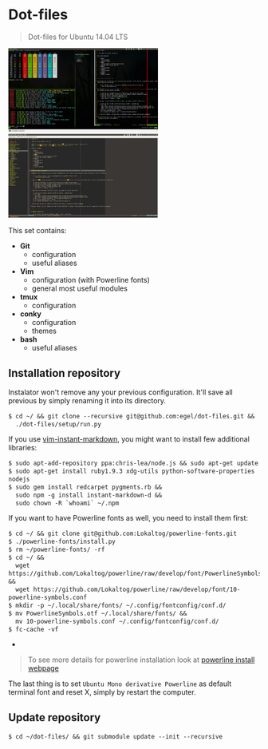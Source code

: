 # Dot-files

> Dot-files for Ubuntu 14.04 LTS

<img src="img/terminal.jpg" title="Guake + Tmux + Vim - The ultimate workset" width="300" />
<img src="img/vim_gui.jpg" title="Vim GUI Interface" width="300" />

This set contains:

  - **Git**
    - configuration
    - useful aliases
  - **Vim**
    - configuration (with Powerline fonts)
    - general most useful modules
  - **tmux**
    - configuration
  - **conky**
    - configuration
    - themes
  - **bash**
    - useful aliases


## Installation repository

Instalator won't remove any your previous configuration. It'll save all previous by simply renaming it into its directory.

    $ cd ~/ && git clone --recursive git@github.com:egel/dot-files.git &&
      ./dot-files/setup/run.py

If you use [vim-instant-markdown](https://github.com/suan/vim-instant-markdown), you might want to install few additional libraries:

    $ sudo apt-add-repository ppa:chris-lea/node.js && sudo apt-get update
    $ sudo apt-get install ruby1.9.3 xdg-utils python-software-properties nodejs
    $ sudo gem install redcarpet pygments.rb &&
      sudo npm -g install instant-markdown-d &&
      sudo chown -R `whoami` ~/.npm

If you want to have Powerline fonts as well, you need to install them first:

    $ cd ~/ && git clone git@github.com:Lokaltog/powerline-fonts.git
    $ ./powerline-fonts/install.py
    $ rm ~/powerline-fonts/ -rf
    $ cd ~/ &&
      wget https://github.com/Lokaltog/powerline/raw/develop/font/PowerlineSymbols.otf &&
      wget https://github.com/Lokaltog/powerline/raw/develop/font/10-powerline-symbols.conf
    $ mkdir -p ~/.local/share/fonts/ ~/.config/fontconfig/conf.d/
    $ mv PowerlineSymbols.otf ~/.local/share/fonts/ &&
      mv 10-powerline-symbols.conf ~/.config/fontconfig/conf.d/
    $ fc-cache -vf
+

> To see more details for powerline installation look at [powerline install webpage]

The last thing is to set `Ubuntu Mono derivative Powerline` as default terminal font and reset X, simply by restart the computer.



## Update repository

    $ cd ~/dot-files/ && git submodule update --init --recursive


 [powerline install webpage]: https://powerline.readthedocs.org/en/latest/installation/linux.html#font-installation
